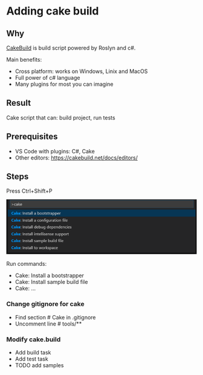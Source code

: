 # Adding cake build

## Why
[CakeBuild](https://cakebuild.net/) is build script powered by Roslyn and c#.

Main benefits:
- Cross platform: works on Windows, Linix and MacOS
- Full power of c# language
- Many plugins for most you can imagine

## Result
Cake script that can: build project, run tests

## Prerequisites
- VS Code with plugins: C#, Cake
- Other editors: https://cakebuild.net/docs/editors/

## Steps
Press Ctrl+Shift+P

![](../img/02_cake_menu.png)

Run commands:
- Cake: Install a bootstrapper
- Cake: Install sample build file
- Cake: ...

### Change gitignore for cake
- Find section # Cake in .gitignore
- Uncomment line # tools/**

### Modify cake.build
- Add build task
- Add test task
- TODO add samples